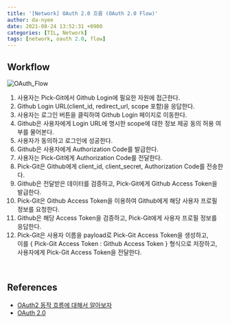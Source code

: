 ```yaml
---
title: '[Network] OAuth 2.0 흐름 (OAuth 2.0 Flow)'
author: da-nyee
date: 2021-08-24 13:52:31 +0900
categories: [TIL, Network]
tags: [network, oauth 2.0, flow]
---
```


## Workflow

![OAuth_Flow](https://user-images.githubusercontent.com/50176238/130556864-6c18d77a-c577-46ed-a3c4-aaa5b2d5c21f.png)

1. 사용자는 Pick-Git에서 Github Login에 필요한 자원에 접근한다.
2. Github Login URL(client_id, redirect_url, scope 포함)을 응답한다.
3. 사용자는 로그인 버튼을 클릭하여 Github Login 페이지로 이동한다.
4. Github은 사용자에게 Login URL에 명시한 scope에 대한 정보 제공 동의 허용 여부를 물어본다.
5. 사용자가 동의하고 로그인에 성공한다.
6. Github은 사용자에게 Authorization Code를 발급한다.
7. 사용자는 Pick-Git에게 Authorization Code를 전달한다.
8. Pick-Git은 Github에게 client_id, client_secret, Authorization Code를 전송한다.
9. Github은 전달받은 데이터를 검증하고, Pick-Git에게 Github Access Token을 발급한다.
10. Pick-Git은 Github Access Token을 이용하여 Github에게 해당 사용자 프로필 정보를 요청한다.
11. Github은 해당 Access Token을 검증하고, Pick-Git에게 사용자 프로필 정보를 응답한다.
12. Pick-Git은 사용자 이름을 payload로 Pick-Git Access Token을 생성하고,<br/>
이를 { Pick-Git Access Token : Github Access Token } 형식으로 저장하고,<br/>
사용자에게 Pick-Git Access Token을 전달한다.

<br/>

## References

- [OAuth2 동작 흐름에 대해서 알아보자](https://woodcock.tistory.com/17)
- [OAuth 2.0](https://github.com/binghe819/TIL/blob/master/Network/OAuth%202.0/OAuth2.0.md)